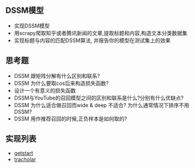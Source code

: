 ## DSSM模型
- 实现DSSM模型
- 用scrapy爬取知乎或者腾讯新闻的文章,提取标题和内容,构造文本分类数据集
- 实现标题与内容的匹配DSSM算法, 并报告你的模型在测试集上的效果

## 思考题
- DSSM 跟矩阵分解有什么区别和联系?
- DSSM 为什么要取cos后来构造损失函数?
- 设计一个有意义的损失函数
- DSSM与YouTube的召回模型之间的区别和联系是什么?分别有什么优缺点?
- DSSM 为什么适合做召回而wide & deep 不适合? 为什么通常情况下排序不用DSSM?
- DSSM 用作推荐召回的时候,正负样本是如何取的?


## 实现列表
- [getstart](getstart/)
- [tracholar](tracholar/)

